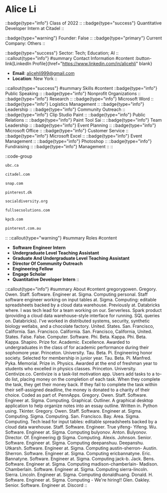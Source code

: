 # Alice Li
::badge{type="info"}
Class of 2022
::
::badge{type="success"}
Quantitative Developer Intern at Citadel
::

::badge{type="warning"}
Founder: False
::
::badge{type="primary"}
Current Company: Others
::

::badge{type="success"}
Sector: Tech; Education; AI
::
::callout{type="info"}
#summary
Contact Information
#content
:button-link[LinkedIn Profile]{href="https://www.linkedin.com/in/alicehli" blank}
- **Email**: alicehli999@gmail.com
- **Location**: New York
::

::callout{type="success"}
#summary
Skills
#content
::badge{type="info"}
Public Speaking
::
::badge{type="info"}
Nonprofit Organizations
::
::badge{type="info"}
Research
::
::badge{type="info"}
Microsoft Word
::
::badge{type="info"}
Logistics Management
::
::badge{type="info"}
Leadership
::
::badge{type="info"}
Community Outreach
::
::badge{type="info"}
Clip Studio Paint
::
::badge{type="info"}
Public Relations
::
::badge{type="info"}
Paint Tool Sai
::
::badge{type="info"}
Team Leadership
::
::badge{type="info"}
Event Planning
::
::badge{type="info"}
Microsoft Office
::
::badge{type="info"}
Customer Service
::
::badge{type="info"}
Microsoft Excel
::
::badge{type="info"}
Event Management
::
::badge{type="info"}
Photoshop
::
::badge{type="info"}
Fundraising
::
::badge{type="info"}
Management
::
::

::code-group
```bash [University of British Columbia]
ubc.ca
```
```bash [Citadel]
citadel.com
```
```bash [Snap]
snap.com
```
```bash [William Megelich]
pinterest.dk
```
```bash [Social Diversity for Children Foundation]
socialdiversity.org
```
```bash [Salesforce.com]
fullsecsolutions.com
```
```bash [Kleiner Perkins Caufield & Byers]
kpcb.com
```
```bash [Pinterest]
pinterest.com.au
```
::
::callout{type="warning"}
#summary
Roles
#content
- **Software Engineer Intern**
- **Undergraduate Level Teaching Assistant**
- **Graduate And Undergraduate Level Teaching Assistant**
- **Director Of Community Outreach**
- **Engineering Fellow**
- **Engage Scholar**
- **Quantitative Developer Intern**
::

::callout{type="info"}
#summary
About
#content
gregorygowen. Gregory. Owen. Staff. Software. Engineer at. Sigma. Computing personal. Staff software engineer working on input tables at. Sigma. Computing: editable spreadsheets backed by a cloud data warehouse. Previously at. Databricks where. I was tech lead for a team working on our. Serverless. Spark product (providing a cloud data warehouse-style interface for running. SQL queries on. Databricks). I've worked in distributed systems, security, synthetic biology wetlabs, and a chocolate factory. United. States. San. Francisco, California. San. Francisco. California. San. Francisco, California, United. States. False. False. Computer. Software. Phi. Beta. Kappa. Phi. Beta. Kappa. Shapiro. Prize for. Academic. Excellence. Awarded to undergraduates in the class of for academic performance during their sophomore year. Princeton. University. Tau. Beta. Pi. Engineering honor society. Selected for membership in junior year. Tau. Beta. Pi. Manfred. Pyka. Memorial. Prize in. Physics. Awarded at the end of freshman year to students who excelled in physics classes. Princeton. University. Centivize.co. Centivize is a task-list motivation app. Users add tasks to a to-do list, placing money on the completion of each task. When they complete the task, they get their money back. If they fail to complete the task within their self-assigned deadline, the money is donated to a charity of their choice. Coded as part of. PennApps. Gregory. Owen. Staff. Software. Engineer at. Sigma. Computing. Graphical. Outliner. A graphical desktop application to help organize notes into an essay outline. Written in. Python using. Tkinter. Gregory. Owen. Staff. Software. Engineer at. Sigma. Computing. Sigma. Computing. San. Francisco. Bay. Area. Sigma. Computing. Tech lead for input tables: editable spreadsheets backed by a cloud data warehouse. Staff. Software. Engineer. True yifeng- Yifeng. Wu. Software. Engineer at. Sigma. Computing bulyonov. Anton. Bulyonov. Director. Of. Engineering @ Sigma. Computing. Alexis. Johnson. Senior. Software. Engineer at. Sigma. Computing deepanshuu. Deepanshu. Utkarsh. Software. Engineer at. Sigma. Computing austin-sherron- Austin. Sherron. Software. Engineer at. Sigma. Computing ericbannatyne. Eric. Bannatyne. Software. Engineer at. Sigma. Computing jack-b. Jack. Bens. Software. Engineer at. Sigma. Computing madison-chamberlain- Madison. Chamberlain. Software. Engineer at. Sigma. Computing sierra-lincoln. Sierra. Lincoln. Engineer at. Sigma. Computing donaldhuang. Donald. H. Software. Engineer at. Sigma. Computing - We're hiring!! Glen. Oakley. Senior. Software. Engineer at. Discord
::
